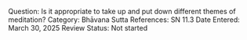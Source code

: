 Question: Is it appropriate to take up and put down different themes of meditation?
Category: Bhāvana
Sutta References: SN 11.3
Date Entered: March 30, 2025
Review Status: Not started